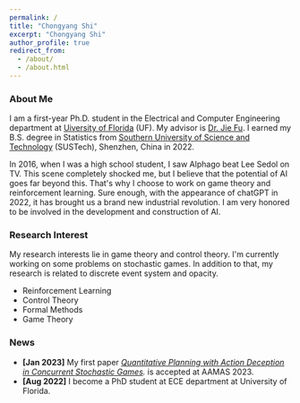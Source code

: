 ```yaml
---
permalink: /
title: "Chongyang Shi"
excerpt: "Chongyang Shi"
author_profile: true
redirect_from:
  - /about/
  - /about.html
---
```

### About Me

I am a first-year Ph.D. student in the Electrical and Computer Engineering department at [Uiversity of Florida](https://www.ufl.edu/) (UF). My advisor is [Dr. Jie Fu](https://fujie.ece.ufl.edu/).  I earned my B.S. degree in Statistics from [Southern University of Science and Technology](https://www.sustech.edu.cn/en/) (SUSTech), Shenzhen, China in 2022.

In 2016, when I was a high school student, I saw Alphago beat Lee Sedol on TV. This scene completely shocked me, but I believe that the potential of AI goes far beyond this. That's why I choose to work on game theory and reinforcement learning. Sure enough, with the appearance of chatGPT in 2022, it has brought us a brand new industrial revolution. I am very honored to be involved in the development and construction of AI.

### Research Interest

My research interests lie in game theory and control theory. I'm currently working on some problems on stochastic games. In addition to that, my research is related to discrete event system and opacity.

- Reinforcement Learning
- Control Theory
- Formal Methods
- Game Theory

### News

* **[Jan 2023]** My first paper *[Quantitative Planning with Action Deception in Concurrent Stochastic Games](https://arxiv.org/abs/2301.01349).* is accepted at AAMAS 2023.
* **[Aug 2022]** I become a PhD student at ECE department at University of Florida.
